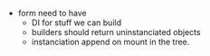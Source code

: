 - form need to have
  - DI for stuff we can build
  - builders should return uninstanciated objects
  - instanciation append on mount in the tree.
